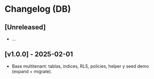 # Changelog (DB)

## [Unreleased]
- ...

## [v1.0.0] - 2025-02-01
- Base multitenant: tablas, indices, RLS, policies, helper y seed demo (expand + migrate).
